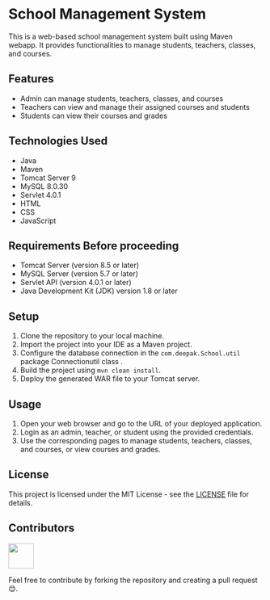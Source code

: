 # School Management System

This is a web-based school management system built using Maven webapp. It provides functionalities to manage students, teachers, classes, and courses.

## Features

- Admin can manage students, teachers, classes, and courses
- Teachers can view and manage their assigned courses and students
- Students can view their courses and grades

## Technologies Used

- Java
- Maven
- Tomcat Server 9
- MySQL 8.0.30
- Servlet 4.0.1
- HTML
- CSS
- JavaScript

## Requirements Before proceeding

- Tomcat Server (version 8.5 or later) 
- MySQL Server (version 5.7 or later)
- Servlet API (version 4.0.1 or later)
- Java Development Kit (JDK) version 1.8 or later

## Setup

1. Clone the repository to your local machine.
2. Import the project into your IDE as a Maven project.
3. Configure the database connection in the `com.deepak.School.util` package Connectionutil class .
4. Build the project using `mvn clean install`.
5. Deploy the generated WAR file to your Tomcat server.

## Usage

1. Open your web browser and go to the URL of your deployed application.
2. Login as an admin, teacher, or student using the provided credentials.
3. Use the corresponding pages to manage students, teachers, classes, and courses, or view courses and grades.


## License

This project is licensed under the MIT License - see the [LICENSE](https://github.com/git/git-scm.com/blob/main/MIT-LICENSE.txt) file for details.

## Contributors
 <a href="github.com/itsmedeepu" tite="deepu"><img src="https://avatars.githubusercontent.com/u/90121947?v=4" width="50px" height="50px"></a>


Feel free to contribute by forking the repository and creating a pull request 😊.


